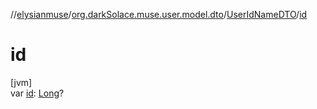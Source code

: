 //[elysianmuse](../../../index.md)/[org.darkSolace.muse.user.model.dto](../index.md)/[UserIdNameDTO](index.md)/[id](id.md)

# id

[jvm]\
var [id](id.md): [Long](https://kotlinlang.org/api/latest/jvm/stdlib/kotlin/-long/index.html)?
